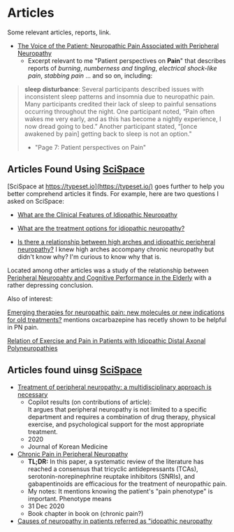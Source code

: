 # Articles

Some relevant articles, reports, link.

- [The Voice of the Patient: Neuropathic Pain Associated with Peripheral Neuropathy](https://www.fda.gov/files/about%20fda/published/The-Voice-of-the-Patient--Neuropathic-Pain-Associated-with-Peripheral-Neuropathy.pdf)
  - Excerpt relevant to me "Patient perspectives on **Pain**" that describes reports of _burning_, _numberness and tingling_,
    _electrical shock-like pain_, _stabbing pain_ ... and so on, including:

>  **sleep disturbance**:
    Several participants described issues with inconsistent sleep patterns and insomnia due to
    neuropathic pain. Many participants credited their lack of sleep to painful sensations occurring
    throughout the night. One participant noted, “Pain often wakes me very early, and as this has
    become a nightly experience, I now dread going to bed.” Another participant stated, “[once
    awakened by pain] getting back to sleep is not an option."
> - "Page 7: Patient perspectives on Pain"

## Articles Found Using [SciSpace](https://typeset.io/)

[SciSpace at https://typeset.io](https://typeset.io/) goes further to help you better comprehend articles it finds. For example,
here are two questions I asked on SciSpace:

- [What are the Clinical Features of Idiopathic Neuropathy](https://typeset.io/search?q=What%20are%20the%20clinical%20features%20of%20idiopathic%20peripheral%20neuropathy?)

- [What are the treatment options for idiopathic neuropathy?](https://typeset.io/search?q=What%20are%20the%20treatment%20options%20for%20idiopathic%20peripheral%20neuropathy?)

- [Is there a relationship between high arches and idiopathic peripheral neuropathy?](https://typeset.io/search?q=Is%20there%20a%20relationship%20between%20high%20arches%20and%20idiopathic%20peripheral%20neuropathy?)
  I knew high arches accompany chronic neuropathy but didn't know why? I'm curious to know why that is. 

Located among other articles was a study of the relationship between [Peripheral Neuropahty and Cognitive Performance in the Elderly](https://typeset.io/papers/relationship-between-peripheral-neuropathy-and-cognitive-22jmkhi5gp)
with a rather depressing conclusion.

Also of interest:

[Emerging therapies for neuropathic pain: new molecules or new indications for old treatments?](https://typeset.io/papers/emerging-therapies-for-neuropathic-pain-new-molecules-or-new-35onfglesz)
mentions oxcarbazepine has recetly shown to be helpful in PN pain.

[Relation of Exercise and Pain in Patients with Idiopathic Distal Axonal Polyneuropathies](https://typeset.io/papers/relation-of-exercise-and-pain-in-patients-with-idiopathic-1wvbknmogh)

## Articles found uinsg [SciSpace](https://typeset.io)

* [Treatment of peripheral neuropathy: a multidisciplinary approach is necessary](https://typeset.io/papers/treatment-of-peripheral-neuropathy-a-multidisciplinary-4h9rq0o1jz)
  - Copilot results (on contributions of article): \
  It argues that peripheral neuropathy is not limited to a specific department and requires a combination of drug therapy, physical exercise, and psychological support for the most appropriate treatment.
  - 2020
  - Journal of Korean Medicine
* [Chronic Pain in Peripheral Neuropathy](https://typeset.io/papers/chronic-pain-in-peripheral-neuropathy-4am0a3y9qc)
  - **TL;DR:** In this paper, a systematic review of the literature has reached a consensus that tricyclic antidepressants (TCAs), serotonin-norepinephrine reuptake inhibitors (SNRIs), and gabapentinoids are efficacious for the treatment of neuropathic pain.
  - My notes: It mentions knowing the patient's "pain phenotype" is important. Phenotype means
  - 31 Dec 2020
  - Book chapter in book on (chronic pain?)
* [Causes of neuropathy in patients referred as "idopathic neuropathy](https://typeset.io/papers/causes-of-neuropathy-in-patients-referred-as-idiopathic-279n1jeco1)
